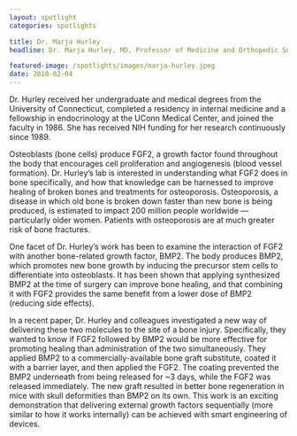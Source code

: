 ```yaml
---
layout: spotlight
categories: spotlights

title: Dr. Marja Hurley
headline: Dr. Marja Hurley, MD, Professor of Medicine and Orthopedic Surgery (University of Connecticut).<p> Dr. Hurley received the Lawrence G. Raisz Award from the American Society for Bone and Mineral Research in 2016. Her work focuses on the genes responsible for maintaining healthy bones. She is also the Associate Dean of the Department of Health Career Opportunities Programs at UConn, which runs enrichment programs for middle school, high school, and college students to encourage those from underrepresented minorities to pursue a medical degree.

featured-image: /spotlights/images/marja-hurley.jpeg
date: 2018-02-04
---
```


Dr. Hurley received her undergraduate and medical degrees from the University of Connecticut, completed a residency in internal medicine and a fellowship in endocrinology at the UConn Medical Center, and joined the faculty in 1986. She has received NIH funding for her research continuously since 1989.

Osteoblasts (bone cells) produce FGF2, a growth factor found throughout the body that encourages cell proliferation and angiogenesis (blood vessel formation). Dr. Hurley’s lab is interested in understanding what FGF2 does in bone specifically, and how that knowledge can be harnessed to improve healing of broken bones and treatments for osteoporosis. Osteoporosis, a disease in which old bone is broken down faster than new bone is being produced, is estimated to impact 200 million people worldwide — particularly older women. Patients with osteoporosis are at much greater risk of bone fractures.

One facet of Dr. Hurley’s work has been to examine the interaction of FGF2 with another bone-related growth factor, BMP2. The body produces BMP2, which promotes new bone growth by inducing the precursor stem cells to differentiate into osteoblasts. It has been shown that applying synthesized BMP2 at the time of surgery can improve bone healing, and that combining it with FGF2 provides the same benefit from a lower dose of BMP2 (reducing side effects).

In a recent paper, Dr. Hurley and colleagues investigated a new way of delivering these two molecules to the site of a bone injury. Specifically, they wanted to know if FGF2 followed by BMP2 would be more effective for promoting healing than administration of the two simultaneously. They applied BMP2 to a commercially-available bone graft substitute, coated it with a barrier layer, and then applied the FGF2. The coating prevented the BMP2 underneath from being released for ~3 days, while the FGF2 was released immediately. The new graft resulted in better bone regeneration in mice with skull deformities than BMP2 on its own. This work is an exciting demonstration that delivering external growth factors sequentially (more similar to how it works internally) can be achieved with smart engineering of devices.